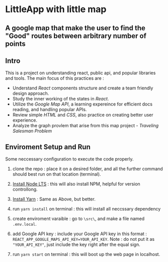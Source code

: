 # LittleApp with little map

## A google map that make the user to find the "Good" routes between arbitrary number of points

## Intro
This is a project on understanding react, public api, and popular libraries and tools. The main focus of this practices are :

* Understand *React* components structure and create a team friendly design approach.
* Study the inner working of the states in *React*.
* Utilize the *Google Map API*, a learning expereince for efficient docs reading, and handling popular APIs.
* Review simple *HTML* and *CSS*, also practice on creating better user experience.
* Analyze the graph provlem that arise from this map project - *Traveling Salesman Problem*

## Enviroment Setup and Run
Some neccessary configuration to execute the code properly.

1. clone the repo : place it on a desired folder, and all the further command should best run on that location (terminal).

2. [Install Node LTS](https://nodejs.org/en/download/) :
this will also install NPM, helpful for version controllong.

3. [Install Yarn](https://yarnpkg.com/en/docs/install) : 
Same as Above, but better.

4. run `yarn install` on terminal : this will install all neccssary dependency

5. create enviroment varaible : go to `\src\`, and make a file named `.env.local`.

6. add Google API key : include your Google API key in this format : `REACT_APP_GOOGLE_MAPS_API_KEY=YOUR_API_KEY`. Note : do not put it as `"YOUR_API_KEY"`, just include the key right after the equal sign.

7. run `yarn start`  on terminal : this will boot up the web page in localhost.